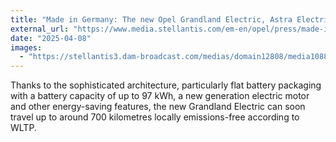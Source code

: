 ```yaml
---
title: "Made in Germany: The new Opel Grandland Electric, Astra Electric and Astra Sports Tourer Electric"
external_url: "https://www.media.stellantis.com/em-en/opel/press/made-in-germany-the-new-opel-grandland-electric-astra-electric-and-astra-sports-tourer-electric"
date: "2025-04-08"
images:
  - "https://stellantis3.dam-broadcast.com/medias/domain12808/media108811/2643373-92wbhuadwr-whr.jpg"
---
```


Thanks to the sophisticated architecture, particularly flat battery packaging with a battery capacity of up to 97 kWh, a new generation electric motor and other energy-saving features, the new Grandland Electric can soon travel up to around 700 kilometres locally emissions-free according to WLTP.